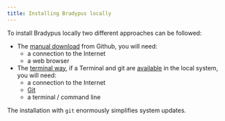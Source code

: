 ```yaml
---
title: Installing Bradypus locally
---
```


To install Bradypus locally two different approaches can be followed:
- The [manual download](manual-download) from Github, you will need:
    - a connection to the Internet
    - a web browser
- The [terminal way](terminal), if a Terminal and git are [available](/environment/system-requirements) in the local system, you will need:
    - a connection to the Internet
    - [Git](https://git-scm.com/)
    - a terminal / command line

The installation with `git` enormously simplifies system updates.
